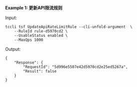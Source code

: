 **Example 1: 更新API限流规则**



Input: 

```
tccli tsf UpdateApiRateLimitRule --cli-unfold-argument  \
    --RuleId rule-d5970cd2 \
    --UsableStatus enabled \
    --MaxQps 1000
```

Output: 
```
{
    "Response": {
        "RequestId": "5d996e5507e42d5970cd2e25ed5267a",
        "Result": false
    }
}
```

